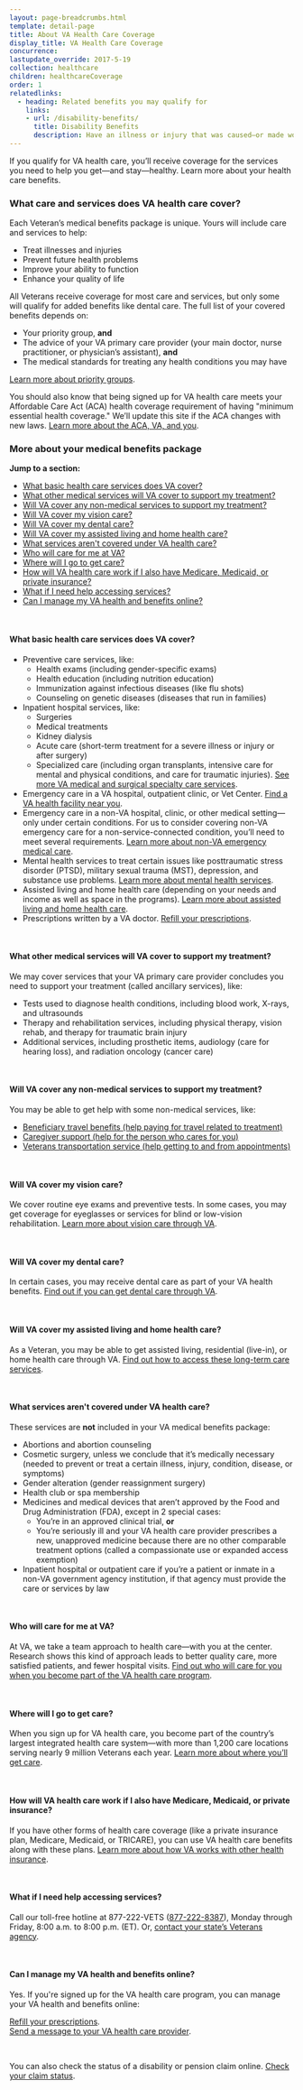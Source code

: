 ```yaml
---
layout: page-breadcrumbs.html
template: detail-page
title: About VA Health Care Coverage
display_title: VA Health Care Coverage
concurrence: 
lastupdate_override: 2017-5-19
collection: healthcare
children: healthcareCoverage
order: 1
relatedlinks: 
  - heading: Related benefits you may qualify for
    links:
    - url: /disability-benefits/
      title: Disability Benefits
      description: Have an illness or injury that was caused—or made worse—by your active-duty service? Find out if you can get disability compensation (monthly payments) from VA.
---
```


<div class="va-introtext">

If you qualify for VA health care, you’ll receive coverage for the services you need to help you get—and stay—healthy. Learn more about your health care benefits.

</div>

<div class="feature" markdown=“1”>

### What care and services does VA health care cover?

Each Veteran’s medical benefits package is unique. Yours will include care and services to help:

- Treat illnesses and injuries
- Prevent future health problems
- Improve your ability to function
- Enhance your quality of life

All Veterans receive coverage for most care and services, but only some will qualify for added benefits like dental care. The full list of your covered benefits depends on:

- Your priority group, **and**
- The advice of your VA primary care provider (your main doctor, nurse practitioner, or physician’s assistant), **and**
- The medical standards for treating any health conditions you may have

[Learn more about priority groups](/healthcare/eligibility#priority-groups).

You should also know that being signed up for VA health care meets your Affordable Care Act (ACA) health coverage requirement of having "minimum essential health coverage." We’ll update this site if the ACA changes with new laws. [Learn more about the ACA, VA, and you](https://www.va.gov/health/aca/FAQ.asp).

</div>

### More about your medical benefits package

**Jump to a section:**

- [What basic health care services does VA cover?](#health-about-basic)
- [What other medical services will VA cover to support my treatment?](#health-about-other-services)
- [Will VA cover any non-medical services to support my treatment?](#health-about-non-medical)
- [Will VA cover my vision care?](#health-about-vision)
- [Will VA cover my dental care?](#health-about-dental)
- [Will VA cover my assisted living and home health care?](#health-about-assisted-living)
- [What services aren't covered under VA health care?](#health-about-not-covered)
- [Who will care for me at VA?](#health-about-care-team)
- [Where will I go to get care?](#health-about-care-locations)
- [How will VA health care work if I also have Medicare, Medicaid, or private insurance?](#health-about-other-insurance)
- [What if I need help accessing services?](#health-accessing-services)
- [Can I manage my VA health and benefits online?](#health-manage-online)

<br>

<span id="health-about-basic">

#### What basic health care services does VA cover?

- Preventive care services, like:
  - Health exams (including gender-specific exams)
  - Health education (including nutrition education)
  - Immunization against infectious diseases (like flu shots)
  - Counseling on genetic diseases (diseases that run in families)
- Inpatient hospital services, like:
  - Surgeries
  - Medical treatments 
  - Kidney dialysis
  - Acute care (short-term treatment for a severe illness or injury or after surgery)
  - Specialized care (including organ transplants, intensive care for mental and physical conditions, and care for traumatic injuries). [See more VA medical and surgical specialty care services](https://www.va.gov/healthbenefits/access/specialty_care_services.asp). 
- Emergency care in a VA hospital, outpatient clinic, or Vet Center. [Find a VA health facility near you](https://www.vets.gov/facilities/). 
- Emergency care in a non-VA hospital, clinic, or other medical setting—only under certain conditions. For us to consider covering non-VA emergency care for a non-service-connected condition, you’ll need to meet several requirements. [Learn more about non-VA emergency medical care](https://www.va.gov/HEALTHBENEFITS/access/emergency_care.asp). 
- Mental health services to treat certain issues like posttraumatic stress disorder (PTSD), military sexual trauma (MST), depression, and substance use problems. [Learn more about mental health services](/healthcare/health-conditions/mental-health/).
- Assisted living and home health care (depending on your needs and income as well as space in the programs). [Learn more about assisted living and home health care](/healthcare/about-va-health-care/assisted-living-and-home-health-care/).
- Prescriptions written by a VA doctor. [Refill your prescriptions](/healthcare/prescriptions/). 

<br>

<span id="health-about-other-services">

#### What other medical services will VA cover to support my treatment?

We may cover services that your VA primary care provider concludes you need to support your treatment (called ancillary services), like:

- Tests used to diagnose health conditions, including blood work, X-rays, and ultrasounds 
- Therapy and rehabilitation services, including physical therapy, vision rehab, and therapy for traumatic brain injury
- Additional services, including prosthetic items, audiology (care for hearing loss), and radiation oncology (cancer care)
 
<br>

<span id="health-about-non-medical">

#### Will VA cover any non-medical services to support my treatment?

You may be able to get help with some non-medical services, like:

- [Beneficiary travel benefits (help paying for travel related to treatment)](https://www.va.gov/healthbenefits/vtp/beneficiary_travel.asp)
- [Caregiver support (help for the person who cares for you)](http://www.caregiver.va.gov/)
- [Veterans transportation service (help getting to and from appointments)](https://www.va.gov/healthbenefits/vtp/veterans_transportation_service.asp) 

<br>

<span id="health-about-vision">

#### Will VA cover my vision care?

We cover routine eye exams and preventive tests. In some cases, you may get coverage for eyeglasses or services for blind or low-vision rehabilitation. [Learn more about vision care through VA](/healthcare/about-va-health-care/vision-care/).

<br>

<span id="health-about-dental">

#### Will VA cover my dental care?

In certain cases, you may receive dental care as part of your VA health benefits. [Find out if you can get dental care through VA](/healthcare/about-va-health-care/dental-care/).

<br>

<span id="health-about-assisted-living">

#### Will VA cover my assisted living and home health care?

As a Veteran, you may be able to get assisted living, residential (live-in), or home health care through VA. [Find out how to access these long-term care services](/healthcare/about-va-health-care/assisted-living-and-home-health-care/).

<br>

<span id="health-about-not-covered">

#### What services aren't covered under VA health care?

These services are **not** included in your VA medical benefits package:

- Abortions and abortion counseling
- Cosmetic surgery, unless we conclude that it’s medically necessary (needed to prevent or treat a certain illness, injury, condition, disease, or symptoms)
- Gender alteration (gender reassignment surgery)
- Health club or spa membership
- Medicines and medical devices that aren’t approved by the Food and Drug Administration (FDA), except in 2 special cases:
  - You’re in an approved clinical trial, **or**
  - You’re seriously ill and your VA health care provider prescribes a new, unapproved medicine because there are no other comparable treatment options (called a compassionate use or expanded access exemption)
 - Inpatient hospital or outpatient care if you’re a patient or inmate in a non-VA government agency institution, if that agency must provide the care or services by law
 
<br>

<span id="health-about-care-team">
 
#### Who will care for me at VA?

At VA, we take a team approach to health care—with you at the center. Research shows this kind of approach leads to better quality care, more satisfied patients, and fewer hospital visits. [Find out who will care for you when you become part of the VA health care program](/healthcare/about-va-health-care/your-care-team/).

<br>

<span id="health-about-care-locations">

#### Where will I go to get care?

When you sign up for VA health care, you become part of the country’s largest integrated health care system—with more than 1,200 care locations serving nearly 9 million Veterans each year. [Learn more about where you’ll get care](/healthcare/about-va-health-care/where-you-get-care/).

<br>

<span id="health-about-other-insurance">

#### How will VA health care work if I also have Medicare, Medicaid, or private insurance?

If you have other forms of health care coverage (like a private insurance plan, Medicare, Medicaid, or TRICARE), you can use VA health care benefits along with these plans. [Learn more about how VA works with other health insurance](/healthcare/about-va-health-care/va-health-care-and-other-insurance/).

<br>

<span id="health-accessing-services">

#### What if I need help accessing services?

Call our toll-free hotline at 877-222-VETS (<a href="tel:+1-877-222-8387">877-222-8387</a>), Monday through Friday, 8:00 a.m. to 8:00 p.m. (ET). Or, [contact your state’s Veterans agency](https://www.va.gov/statedva.htm).

<br>

<span id="health-manage-online">

#### Can I manage my VA health and benefits online?

Yes. If you're signed up for the VA health care program, you can manage your VA health and benefits online:

[Refill your prescriptions](/healthcare/prescriptions/). <br> 
[Send a message to your VA health care provider](/healthcare/messaging/). 

<br> 

You can also check the status of a disability or pension claim online. [Check your claim status](/track-claims/).

<br>
